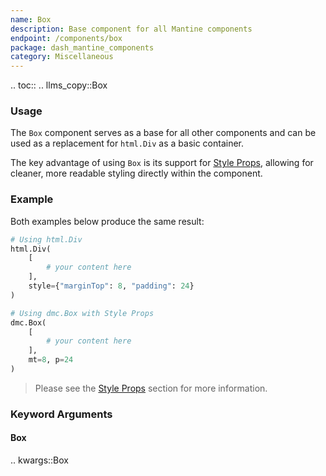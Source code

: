 ```yaml
---
name: Box
description: Base component for all Mantine components
endpoint: /components/box
package: dash_mantine_components
category: Miscellaneous
---
```


.. toc::
.. llms_copy::Box

### Usage

The `Box` component serves as a  base for all other components and can be used as a replacement for `html.Div` as a basic container.

The key advantage of using `Box` is its support for [Style Props](/style-props), allowing for cleaner, more readable styling directly within the component.

### Example
Both examples below produce the same result:

```python
# Using html.Div
html.Div(
    [
        # your content here
    ],
    style={"marginTop": 8, "padding": 24}
)

# Using dmc.Box with Style Props
dmc.Box(
    [
        # your content here
    ],
    mt=8, p=24
)

```

> Please see the [Style Props](/style-props) section for more information.


### Keyword Arguments

#### Box

.. kwargs::Box
